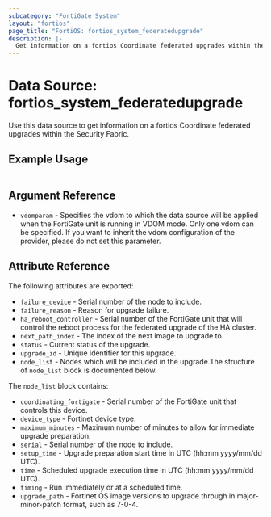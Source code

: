 ```yaml
---
subcategory: "FortiGate System"
layout: "fortios"
page_title: "FortiOS: fortios_system_federatedupgrade"
description: |-
  Get information on a fortios Coordinate federated upgrades within the Security Fabric.
---
```


# Data Source: fortios_system_federatedupgrade
Use this data source to get information on a fortios Coordinate federated upgrades within the Security Fabric.


## Example Usage

```hcl

```

## Argument Reference

* `vdomparam` - Specifies the vdom to which the data source will be applied when the FortiGate unit is running in VDOM mode. Only one vdom can be specified. If you want to inherit the vdom configuration of the provider, please do not set this parameter.

## Attribute Reference

The following attributes are exported:

* `failure_device` - Serial number of the node to include.
* `failure_reason` - Reason for upgrade failure.
* `ha_reboot_controller` - Serial number of the FortiGate unit that will control the reboot process for the federated upgrade of the HA cluster.
* `next_path_index` - The index of the next image to upgrade to.
* `status` - Current status of the upgrade.
* `upgrade_id` - Unique identifier for this upgrade.
* `node_list` - Nodes which will be included in the upgrade.The structure of `node_list` block is documented below.

The `node_list` block contains:

* `coordinating_fortigate` - Serial number of the FortiGate unit that controls this device.
* `device_type` - Fortinet device type.
* `maximum_minutes` - Maximum number of minutes to allow for immediate upgrade preparation.
* `serial` - Serial number of the node to include.
* `setup_time` - Upgrade preparation start time in UTC (hh:mm yyyy/mm/dd UTC).
* `time` - Scheduled upgrade execution time in UTC (hh:mm yyyy/mm/dd UTC).
* `timing` - Run immediately or at a scheduled time.
* `upgrade_path` - Fortinet OS image versions to upgrade through in major-minor-patch format, such as 7-0-4.
